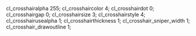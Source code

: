 cl_crosshairalpha 255; cl_crosshaircolor 4; cl_crosshairdot 0; cl_crosshairgap 0; cl_crosshairsize 3; cl_crosshairstyle 4; cl_crosshairusealpha 1; cl_crosshairthickness 1; cl_crosshair_sniper_width 1; cl_crosshair_drawoutline 1;
